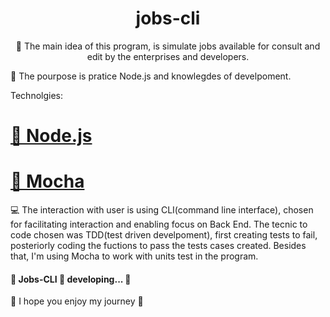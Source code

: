 <h1 align="center">jobs-cli</h1>


<p align="center">🚀 The main idea of this program, is simulate jobs available for consult and edit by the enterprises and developers.</p>

:book: The pourpose is pratice Node.js and knowlegdes of develpoment.

Technolgies:
<h1>
    <a href="https://nodejs.org/pt-br/">🔗 Node.js</a>
</h1>
<h1>
    <a href="https://mochajs.org/">🔗 Mocha</a>
</h1>

:computer: The interaction with user is using CLI(command line interface), chosen for facilitating interaction and enabling focus on Back End.
The tecnic to code chosen was TDD(test driven develpoment), first creating tests to fail, posteriorly coding the fuctions to pass the tests cases created. Besides that,
I'm using Mocha to work with units test in the program.

<h4> 
	🚧  Jobs-CLI 🚀 developing...  🚧
</h4>

:tada: I hope you enjoy my journey :tada:
